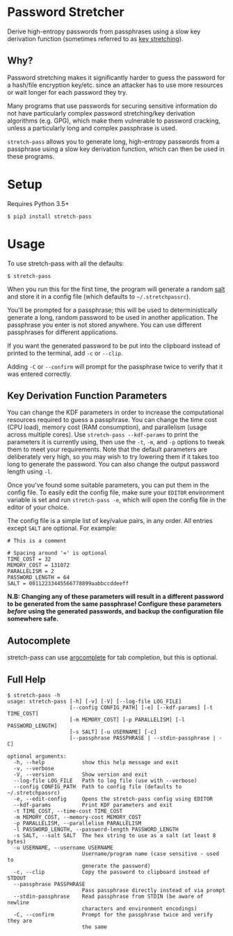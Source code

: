 Password Stretcher
==================

Derive high-entropy passwords from passphrases using a slow key derivation function (sometimes referred to as [key stretching](https://en.wikipedia.org/wiki/Key_stretching)).

Why?
----

Password stretching makes it significantly harder to guess the password for a hash/file encryption key/etc. since an attacker has to use more resources or wait longer for each password they try.

Many programs that use passwords for securing sensitive information do not have particularly complex password stretching/key derivation algorithms (e.g. GPG), which make them vulnerable to password cracking, unless a particularly long and complex passphrase is used.

`stretch-pass` allows you to generate long, high-entropy passwords from a passphrase using a slow key derivation function, which can then be used in these programs.

Setup
=====

Requires Python 3.5+

`$ pip3 install stretch-pass`

Usage
=====

To use stretch-pass with all the defaults:

`$ stretch-pass`

When you run this for the first time, the program will generate a random [salt](https://en.wikipedia.org/wiki/Salt_(cryptography)) and store it in a config file (which defaults to `~/.stretchpassrc`).

You'll be prompted for a passphrase; this will be used to deterministically generate a long, random password to be used in another application. The passphrase you enter is not stored anywhere. You can use different passphrases for different applications.

If you want the generated password to be put into the clipboard instead of printed to the terminal, add `-c` or `--clip`.

Adding `-C` or `--confirm` will prompt for the passphrase twice to verify that it was entered correctly.

Key Derivation Function Parameters
----------------------------------

You can change the KDF parameters in order to increase the computational resources required to guess a passphrase. You can change the time cost (CPU load), memory cost (RAM consumption), and parallelism (usage across multiple cores). Use `stretch-pass --kdf-params` to print the parameters it is currently using, then use the `-t`, `-m`, and `-p` options to tweak them to meet your requirements. Note that the default parameters are deliberately very high, so you may wish to try lowering them if it takes too long to generate the password. You can also change the output password length using `-l`.

Once you've found some suitable parameters, you can put them in the config file. To easily edit the config file, make sure your `EDITOR` environment variable is set and run `stretch-pass -e`, which will open the config file in the editor of your choice.

The config file is a simple list of key/value pairs, in any order. All entries except `SALT` are optional. For example:

```
# This is a comment

# Spacing around '=' is optional
TIME_COST = 32
MEMORY_COST = 131072
PARALLELISM = 2
PASSWORD_LENGTH = 64
SALT = 00112233445566778899aabbccddeeff
```

**N.B: Changing any of these parameters will result in a different password to be generated from the same passphrase! Configure these parameters *before* using the generated passwords, and backup the configuration file somewhere safe.**

Autocomplete
------------

stretch-pass can use [argcomplete](https://github.com/kislyuk/argcomplete) for tab completion, but this is optional.

Full Help
---------

```
$ stretch-pass -h
usage: stretch-pass [-h] [-v] [-V] [--log-file LOG_FILE]
                    [--config CONFIG_PATH] [-e] [--kdf-params] [-t TIME_COST]
                    [-m MEMORY_COST] [-p PARALLELISM] [-l PASSWORD_LENGTH]
                    [-s SALT] [-u USERNAME] [-c]
                    [--passphrase PASSPHRASE | --stdin-passphrase | -C]

optional arguments:
  -h, --help            show this help message and exit
  -v, --verbose
  -V, --version         Show version and exit
  --log-file LOG_FILE   Path to log file (use with --verbose)
  --config CONFIG_PATH  Path to config file (defaults to ~/.stretchpassrc)
  -e, --edit-config     Opens the stretch-pass config using EDITOR
  --kdf-params          Print KDF parameters and exit
  -t TIME_COST, --time-cost TIME_COST
  -m MEMORY_COST, --memory-cost MEMORY_COST
  -p PARALLELISM, --parallelism PARALLELISM
  -l PASSWORD_LENGTH, --password-length PASSWORD_LENGTH
  -s SALT, --salt SALT  The hex string to use as a salt (at least 8 bytes)
  -u USERNAME, --username USERNAME
                        Username/program name (case sensitive - used to
                        generate the password)
  -c, --clip            Copy the password to clipboard instead of STDOUT
  --passphrase PASSPHRASE
                        Pass passphrase directly instead of via prompt
  --stdin-passphrase    Read passphrase from STDIN (be aware of newline
                        characters and environment encodings)
  -C, --confirm         Prompt for the passphrase twice and verify they are
                        the same
```
